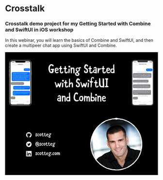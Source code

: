 # Crosstalk

### Crosstalk demo project for my Getting Started with Combine and SwiftUI in iOS workshop

In this webinar, you will learn the basics of Combine and SwiftUI, and then create a multipeer chat app using SwiftUI and Combine.

![ScreenShot](/Assets/GettingStartedWithSwiftUIAndCombine.png)
